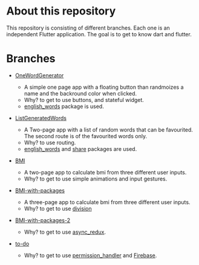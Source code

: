 # About this repository
This repository is consisting of different branches. Each one is an independent Flutter application. The goal is to get to know dart and flutter.
           
# Branches

* [OneWordGenerator](https://github.com/MichaelKMalak/flutter_practice/tree/OneWordGenerator)
	* A simple one page app with a floating button than randmoizes a name and the backround color when clicked.
	* Why? to get to use buttons, and stateful widget.
	* [english_words](https://pub.dev/packages/english_words) package is used.

* [ListGeneratedWords](https://github.com/MichaelKMalak/flutter_practice/tree/ListGeneratedWords)
	* A Two-page app with a list of random words that can be favourited. The second route is of the favourited words only.
	* Why? to use routing.
	* [english_words](https://pub.dev/packages/english_words) and [share](https://pub.dev/packages/share) packages are used.

* [BMI](https://github.com/MichaelKMalak/flutter_practice/tree/BMI)
	* A two-page app to calculate bmi from three different user inputs.
	* Why? to get to use simple animations and input gestures.

* [BMI-with-packages](https://github.com/MichaelKMalak/flutter_practice/tree/BMI-with-packages)
	* A three-page app to calculate bmi from three different user inputs. 
	* Why? to get to use [division](https://pub.dev/packages/division)

* [BMI-with-packages-2](https://github.com/MichaelKMalak/flutter_practice/tree/BMI-with-packages-2) 
	* Why? to get to use [async_redux](https://github.com/marcglasberg/async_redux).
	
* [to-do](https://github.com/MichaelKMalak/flutter_practice/tree/to-do) 
	* Why? to get to use [permission_handler](https://pub.dev/packages/permission_handler) and [Firebase](https://pub.dev/packages/firebase_messaging).
